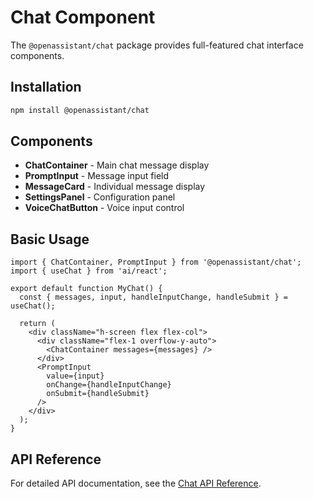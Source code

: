 # Chat Component

The `@openassistant/chat` package provides full-featured chat interface components.

## Installation

```bash
npm install @openassistant/chat
```

## Components

- **ChatContainer** - Main chat message display
- **PromptInput** - Message input field
- **MessageCard** - Individual message display
- **SettingsPanel** - Configuration panel
- **VoiceChatButton** - Voice input control

## Basic Usage

```tsx
import { ChatContainer, PromptInput } from '@openassistant/chat';
import { useChat } from 'ai/react';

export default function MyChat() {
  const { messages, input, handleInputChange, handleSubmit } = useChat();

  return (
    <div className="h-screen flex flex-col">
      <div className="flex-1 overflow-y-auto">
        <ChatContainer messages={messages} />
      </div>
      <PromptInput
        value={input}
        onChange={handleInputChange}
        onSubmit={handleSubmit}
      />
    </div>
  );
}
```

## API Reference

For detailed API documentation, see the [Chat API Reference](/api/@openassistant/chat/README).

